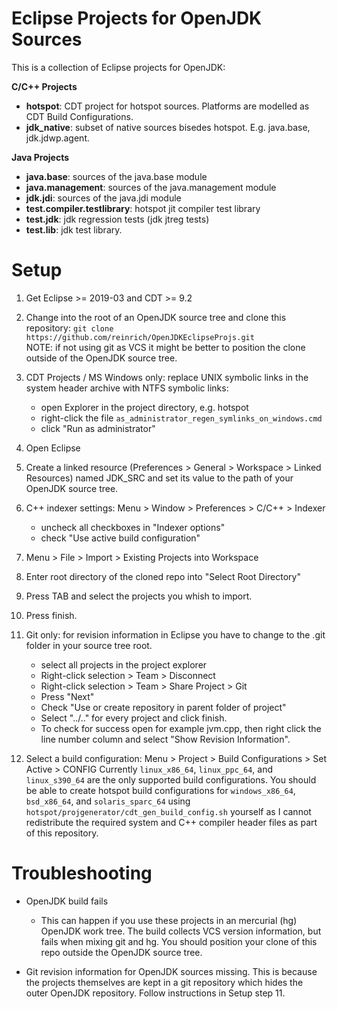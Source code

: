 Eclipse Projects for OpenJDK Sources
====================================

This is a collection of Eclipse projects for OpenJDK:

**C/C++ Projects**

* **hotspot**: CDT project for hotspot sources. Platforms are modelled as CDT Build Configurations.
* **jdk_native**: subset of native sources bisedes hotspot. E.g. java.base, jdk.jdwp.agent.

**Java Projects**

* **java.base**: sources of the java.base module
* **java.management**: sources of the java.management module
* **jdk.jdi**: sources of the java.jdi module
* **test.compiler.testlibrary**: hotspot jit compiler test library
* **test.jdk**: jdk regression tests (jdk jtreg tests)
* **test.lib**: jdk test library.


Setup
=====

1. Get Eclipse >= 2019-03 and CDT >= 9.2

2. Change into the root of an OpenJDK source tree and clone this repository: `git clone https://github.com/reinrich/OpenJDKEclipseProjs.git`  
   NOTE: if not using git as VCS it might be better to position the clone outside of the OpenJDK source tree.

3. CDT Projects / MS Windows only: replace UNIX symbolic links in the system header archive with NTFS symbolic links:
   * open Explorer in the project directory, e.g. hotspot
   * right-click the file `as_administrator_regen_symlinks_on_windows.cmd`
   * click "Run as administrator"
   
4. Open Eclipse

5. Create a linked resource (Preferences > General > Workspace > Linked Resources) named JDK_SRC and set its value to the path of your OpenJDK source tree.

6. C++ indexer settings: Menu > Window > Preferences > C/C++ > Indexer
   * uncheck all checkboxes in "Indexer options"
   * check "Use active build configuration"
  
7. Menu > File > Import > Existing Projects into Workspace

8. Enter root directory of the cloned repo into "Select Root Directory"

9. Press TAB and select the projects you whish to import.

10. Press finish.

11. Git only: for revision information in Eclipse you have to change to the .git folder in your source tree root.
    * select all projects in the project explorer
    * Right-click selection > Team > Disconnect
    * Right-click selection > Team > Share Project > Git
    * Press "Next"
    * Check "Use or create repository in parent folder of project"
    * Select "../.."  for every project and click finish.
    * To check for success open for example jvm.cpp, then right click the line number column and select "Show Revision Information".

12. Select a build configuration: Menu > Project > Build Configurations > Set Active > CONFIG Currently
    `linux_x86_64`, `linux_ppc_64`, and `linux_s390_64` are the only supported build configurations.
    You should be able to create hotspot build configurations for `windows_x86_64`, `bsd_x86_64`,
    and `solaris_sparc_64` using `hotspot/projgenerator/cdt_gen_build_config.sh` yourself as I
    cannot redistribute the required system and C++ compiler header files as part of this repository.

Troubleshooting
===============

* OpenJDK build fails
  - This can happen if you use these projects in an mercurial (hg) OpenJDK work tree. The build collects VCS version information,
  but fails when mixing git and hg. You should position your clone of this repo outside the OpenJDK source tree.

* Git revision information for OpenJDK sources missing. This is because the projects themselves are kept in a git repository which hides the outer OpenJDK repository. Follow instructions in Setup step 11.
